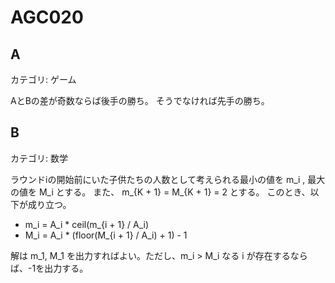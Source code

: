 # AGC020

## A
カテゴリ: ゲーム

AとBの差が奇数ならば後手の勝ち。
そうでなければ先手の勝ち。

## B
カテゴリ: 数学

ラウンドiの開始前にいた子供たちの人数として考えられる最小の値を m_i , 最大の値を M_i とする。
また、 m_{K + 1} = M_{K + 1} = 2 とする。
このとき、以下が成り立つ。

* m_i = A_i * ceil(m_{i + 1} / A_i)
* M_i = A_i * (floor(M_{i + 1} / A_i) + 1) - 1

解は m_1, M_1 を出力すればよい。ただし、m_i > M_i なる i が存在するならば、-1を出力する。
